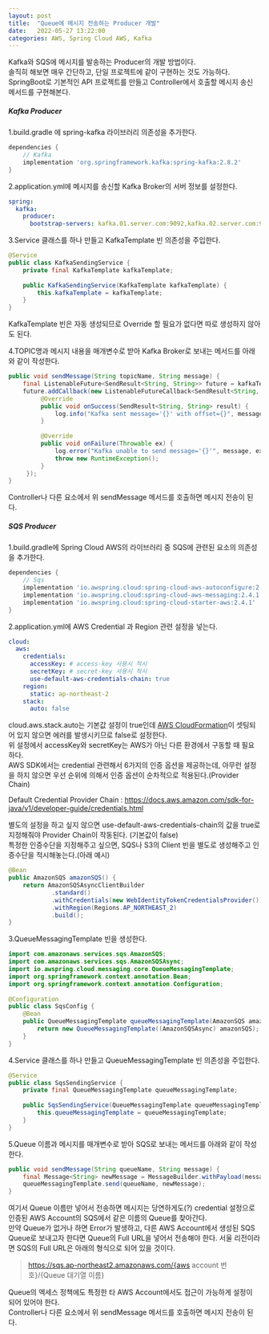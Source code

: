 ```yaml
---
layout: post  
title:  "Queue에 메시지 전송하는 Producer 개발"  
date:   2022-05-27 13:22:00  
categories: AWS, Spring Cloud AWS, Kafka
---
```


Kafka와 SQS에 메시지를 발송하는 Producer의 개발 방법이다.  
솔직히 해보면 매우 간단하고, 단일 프로젝트에 같이 구현하는 것도 가능하다.
SpringBoot로 기본적인 API 프로젝트를 만들고 Controller에서 호출할 메시지 송신 메서드를 구현해본다.

##### Kafka Producer

1.build.gradle 에 spring-kafka 라이브러리 의존성을 추가한다.

```groovy
dependencies {
    // Kafka
    implementation 'org.springframework.kafka:spring-kafka:2.8.2'
}
```

2.application.yml에 메시지를 송신할 Kafka Broker의 서버 정보를 설정한다.

```yaml
spring:
  kafka:
    producer:
      bootstrap-servers: kafka.01.server.com:9092,kafka.02.server.com:9092,kafka.03.server.com:9092
```

3.Service 클래스를 하나 만들고 KafkaTemplate 빈 의존성을 주입한다.

```java
@Service
public class KafkaSendingService {
    private final KafkaTemplate kafkaTemplate;
 
    public KafkaSendingService(KafkaTemplate kafkaTemplate) {
        this.kafkaTemplate = kafkaTemplate;
    }
}
```

KafkaTemplate 빈은 자동 생성되므로 Override 할 필요가 없다면 따로 생성하지 않아도 된다.

4.TOPIC명과 메시지 내용을 매개변수로 받아 Kafka Broker로 보내는 메서드를 아래와 같이 작성한다.

```java
public void sendMessage(String topicName, String message) {
    final ListenableFuture<SendResult<String, String>> future = kafkaTemplate.send(topicName, message);
    future.addCallback(new ListenableFutureCallback<SendResult<String, String>>() {
         @Override
         public void onSuccess(SendResult<String, String> result) {
             log.info("Kafka sent message='{}' with offset={}", message, result.getRecordMetadata().offset());
         }
 
         @Override
         public void onFailure(Throwable ex) {
             log.error("Kafka unable to send message='{}'", message, ex);
             throw new RuntimeException();
         }
     });
}
```

Controller나 다른 요소에서 위 sendMessage 메서드를 호출하면 메시지 전송이 된다.

##### SQS Producer

1.build.gradle에 Spring Cloud AWS의 라이브러리 중 SQS에 관련된 요소의 의존성을 추가한다.

```groovy
dependencies {
    // Sqs
    implementation 'io.awspring.cloud:spring-cloud-aws-autoconfigure:2.4.1'
    implementation 'io.awspring.cloud:spring-cloud-aws-messaging:2.4.1'
    implementation 'io.awspring.cloud:spring-cloud-starter-aws:2.4.1'
}
```

2.application.yml에 AWS Credential 과 Region 관련 설정을 넣는다.

```yaml
cloud:
  aws:
    credentials:
      accessKey: # access-key 사용시 적시
      secretKey: # secret-key 사용시 적시
      use-default-aws-credentials-chain: true
    region:
      static: ap-northeast-2
    stack:
      auto: false
```

cloud.aws.stack.auto는 기본값 설정이 true인데 [AWS CloudFormation](https://docs.aws.amazon.com/ko_kr/AWSCloudFormation/latest/UserGuide/Welcome.html)이 셋팅되어 있지 않으면 에러를 발생시키므로 false로 설정한다.  
위 설정에서 accessKey와 secretKey는 AWS가 아닌 다른 환경에서 구동할 때 필요하다.  
AWS SDK에서는 credential 관련해서 6가지의 인증 옵션을 제공하는데, 아무런 설정을 하지 않으면 우선 순위에 의해서 인증 옵션이 순차적으로 적용된다.(Provider Chain)

Default Credential Provider Chain : https://docs.aws.amazon.com/sdk-for-java/v1/developer-guide/credentials.html

별도의 설정을 하고 싶지 않으면 use-default-aws-credentials-chain의 값을 true로 지정해줘야 Provider Chain이 작동된다. (기본값이 false)  
특정한 인증수단을 지정해주고 싶으면, SQS나 S3의 Client 빈을 별도로 생성해주고 인증수단을 적시해놓는다.(아래 예시)

```java
@Bean
public AmazonSQS amazonSQS() {
    return AmazonSQSAsyncClientBuilder
            .standard()
            .withCredentials(new WebIdentityTokenCredentialsProvider())
            .withRegion(Regions.AP_NORTHEAST_2)
            .build();
}
```

3.QueueMessagingTemplate 빈을 생성한다.

```java
import com.amazonaws.services.sqs.AmazonSQS;
import com.amazonaws.services.sqs.AmazonSQSAsync;
import io.awspring.cloud.messaging.core.QueueMessagingTemplate;
import org.springframework.context.annotation.Bean;
import org.springframework.context.annotation.Configuration;
 
@Configuration
public class SqsConfig {
    @Bean
    public QueueMessagingTemplate queueMessagingTemplate(AmazonSQS amazonSQS) {
        return new QueueMessagingTemplate((AmazonSQSAsync) amazonSQS);
    }
}
```

4.Service 클래스를 하나 만들고 QueueMessagingTemplate 빈 의존성을 주입한다.

```java
@Service
public class SqsSendingService {
    private final QueueMessagingTemplate queueMessagingTemplate;
 
    public SqsSendingService(QueueMessagingTemplate queueMessagingTemplate) {
        this.queueMessagingTemplate = queueMessagingTemplate;
    }
}
```

5.Queue 이름과 메시지를 매개변수로 받아 SQS로 보내는 메서드를 아래와 같이 작성한다.

```java
public void sendMessage(String queueName, String message) {
    final Message<String> newMessage = MessageBuilder.withPayload(message).build();
    queueMessagingTemplate.send(queueName, newMessage);
}
```

여기서 Queue 이름만 넣어서 전송하면 메시지는 당연하게도(?) credential 설정으로 인증된 AWS Account의 SQS에서 같은 이름의 Queue를 찾아간다.  
만약 Queue가 없거나 하면 Error가 발생하고, 다른 AWS Account에서 생성된 SQS Queue로 보내고자 한다면 Queue의 Full URL을 넣어서 전송해야 한다.
서울 리전이라면 SQS의 Full URL은 아래의 형식으로 되어 있을 것이다.

> https://sqs.ap-northeast2.amazonaws.com/{aws account 번호}/{Queue 대기열 이름}

Queue의 엑세스 정책에도 특정한 타 AWS Account에서도 접근이 가능하게 설정이 되어 있어야 한다.  
Controller나 다른 요소에서 위 sendMessage 메서드를 호출하면 메시지 전송이 된다.